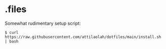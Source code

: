 # .files

Somewhat rudimentary setup script:

```shell
$ curl https://raw.githubusercontent.com/attilaolah/dotfiles/main/install.sh | bash
```

